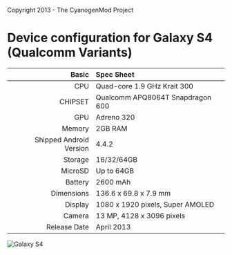 Copyright 2013 - The CyanogenMod Project

Device configuration for Galaxy S4 (Qualcomm Variants)
=====================================

Basic   | Spec Sheet
-------:|:-------------------------
CPU     | Quad-core 1.9 GHz Krait 300
CHIPSET | Qualcomm APQ8064T Snapdragon 600
GPU     | Adreno 320
Memory  | 2GB RAM
Shipped Android Version | 4.4.2
Storage | 16/32/64GB
MicroSD | Up to 64GB
Battery | 2600 mAh
Dimensions | 136.6 x 69.8 x 7.9 mm
Display | 1080 x 1920 pixels, Super AMOLED
Camera  | 13 MP, 4128 x 3096 pixels
Release Date | April 2013


![Galaxy S4](http://wiki.cyanogenmod.org/images/thumb/6/6e/Jflte.png/321px-Jflte.png "Galaxy S4")
